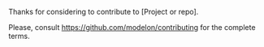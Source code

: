 Thanks for considering to contribute to [Project or repo]. 

Please, consult https://github.com/modelon/contributing for the complete terms.
